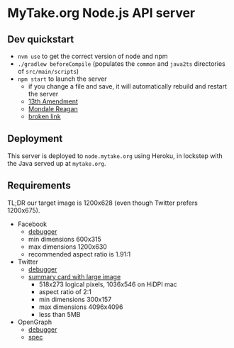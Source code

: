 # MyTake.org Node.js API server

## Dev quickstart

- `nvm use` to get the correct version of node and npm
- `./gradlew beforeCompile` (populates the `common` and `java2ts` directories of `src/main/scripts`)
- `npm start` to launch the server
    - if you change a file and save, it will automatically rebuild and restart the server
    - [13th Amendment](http://localhost:4000/api/images/o_dRqrNJ62wzlgLilTrLxkHqGmvAS9qTpa4z4pjyFqA=_54-86_0-218.jpg)
    - [Mondale Reagan](http://localhost:4000/api/images/hNPKEqwAyuJdu2OQY6ESAieCq_xQXX1it4bjA7DRlIg=_5839.620-5949.290.png)
    - [broken link](http://localhost:4000/api/images/vrhLapmIbWECYassLC2Umf7Z16fusYgWWGhTP7KgIYU=_5839.620-5949.290.jpg)

## Deployment

This server is deployed to `node.mytake.org` using Heroku, in lockstep with the Java served up at `mytake.org`.

## Requirements

TL;DR our target image is 1200x628 (even though Twitter prefers 1200x675).

- Facebook
  - [debugger](https://developers.facebook.com/tools/debug/)
  - min dimensions 600x315
  - max dimensions 1200x630
  - recommended aspect ratio is 1.91:1
- Twitter
  - [debugger](https://cards-dev.twitter.com/validator)
  - [summary card with large image](https://developer.twitter.com/en/docs/twitter-for-websites/cards/overview/summary-card-with-large-image)
    - 518x273 logical pixels, 1036x546 on HiDPI mac
    - aspect ratio of 2:1
    - min dimensions 300x157
    - max dimensions 4096x4096
    - less than 5MB
- OpenGraph
  - [debugger](https://search.google.com/structured-data/testing-tool/u/0/)
  - [spec](https://ogp.me/)
